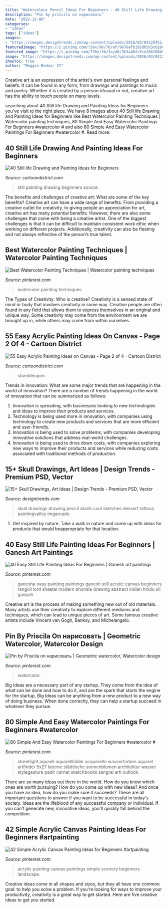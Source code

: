 ```yaml
---
title: "Watercolour Pencil Ideas For Beginners - 40 Still Life Drawing And Painting Ideas For Beginners"
description: "Pin by priscila on нарисовать"
date: "2022-12-06"
categories:
- "ideas"
tags: ["ideas"]
images:
- "https://images.designtrends.com/wp-content/uploads/2016/03/04125451/Pencil-Drawing-of-Skull.jpg"
featuredImage: "https://i.pinimg.com/736x/96/76/af/9676afb195db5d3c610c82e24b95e546.jpg"
featured_image: "https://i.pinimg.com/736x/3b/3a/40/3b3a40fc5ce38b20045277ef6de5e67e.jpg"
image: "https://images.designtrends.com/wp-content/uploads/2016/03/04125451/Pencil-Drawing-of-Skull.jpg"
ShowToc: true
author: "Meggie Bednar IV"
---
```



Creative art is an expression of the artist's own personal feelings and beliefs. It can be found in any form, from drawings and paintings to music and poetry. Whether it is created by a person ofusual or not, creative art has the ability to touch people on many levels.

	

		
searching about 40 Still life Drawing and Painting Ideas for Beginners you've visit to the right place. We have 8 Images about 40 Still life Drawing and Painting Ideas for Beginners like Best Watercolor Painting Techniques | Watercolor painting techniques, 80 Simple And Easy Watercolor Paintings For Beginners #watercolor # and also 80 Simple And Easy Watercolor Paintings For Beginners #watercolor #. Read more:
		
    
## 40 Still Life Drawing And Painting Ideas For Beginners

<img loading=lazy src="http://www.cartoondistrict.com/wp-content/uploads/2017/06/Still-life-Drawing-and-Painting-Ideas-for-Beginners00006.jpeg" onerror="this.onerror=null;this.src='https://tse1.mm.bing.net/th?id=OIP.sztqsdqvv6_tEMJ6nAv7VAHaLB&amp;pid=15.1';" alt="40 Still life Drawing and Painting Ideas for Beginners">

_Source: cartoondistrict.com_

>still painting drawing beginners source. 

	

The benefits and challenges of creative art: What are some of the key benefits?
Creative art can have a wide range of benefits. From providing a creative outlet for creativity, to giving people an appreciation for art, creative art has many potential benefits. However, there are also some challenges that come with being a creative artist. One of the biggest challenges is that it can be difficult to maintain consistent work ethic when working on different projects. Additionally, creativity can also be fleeting and not always reflective of the person’s true talent.

    
## Best Watercolor Painting Techniques | Watercolor Painting Techniques

<img loading=lazy src="https://i.pinimg.com/736x/3b/3a/40/3b3a40fc5ce38b20045277ef6de5e67e.jpg" onerror="this.onerror=null;this.src='https://tse1.mm.bing.net/th?id=OIP.HtQKjijYi2gQFTkrpLRGRAHaOl&amp;pid=15.1';" alt="Best Watercolor Painting Techniques | Watercolor painting techniques">

_Source: pinterest.com_

>watercolor painting techniques. 

	

The Types of Creativity: Who is creative?
Creativity is a sensed state of mind or body that involves creativity in some way. Creative people are often found in any field that allows them to express themselves in an original and unique way. Some creativity may come from the environment we are brought up in, while others may come from within ourselves.

    
## 55 Easy Acrylic Painting Ideas On Canvas - Page 2 Of 4 - Cartoon District

<img loading=lazy src="http://www.cartoondistrict.com/wp-content/uploads/2019/01/Easy-Acrylic-Painting-Ideas-on-Canvas00001.jpg" onerror="this.onerror=null;this.src='https://tse4.mm.bing.net/th?id=OIP.r22BcxAm72iuSf7MEmstGAHaKl&amp;pid=15.1';" alt="55 Easy Acrylic Painting Ideas on Canvas - Page 2 of 4 - Cartoon District">

_Source: cartoondistrict.com_

>stumbleupon. 

	

Trends in innovation: What are some major trends that are happening in the world of innovation?
There are a number of trends happening in the world of innovation that can be summarized as follows: 
1. Innovation is spreading, with businesses looking to new technologies and ideas to improve their products and services. 
2. Technology is being used more in innovation, with companies using technology to create new products and services that are more efficient and user-friendly. 
3. Innovation is being used to solve problems, with companies developing innovative solutions that address real-world challenges. 
4. Innovation is being used to drive down costs, with companies exploring new ways to improve their products and services while reducing costs associated with traditional methods of production.

    
## 15+ Skull Drawings, Art Ideas | Design Trends - Premium PSD, Vector

<img loading=lazy src="https://images.designtrends.com/wp-content/uploads/2016/03/04125451/Pencil-Drawing-of-Skull.jpg" onerror="this.onerror=null;this.src='https://tse1.mm.bing.net/th?id=OIP.r7WwLqn4Nqscs7INt_pv3AHaLp&amp;pid=15.1';" alt="15+ Skull Drawings, Art Ideas | Design Trends - Premium PSD, Vector">

_Source: designtrends.com_

>skull drawings drawing pencil skulls cool sketches dessert tattoos paintingvalley imgarcade. 

	

1. Get inspired by nature. Take a walk in nature and come up with ideas for products that would beappropriate for that location.

    
## 40 Easy Still Life Painting Ideas For Beginners | Ganesh Art Paintings

<img loading=lazy src="https://i.pinimg.com/736x/33/48/c0/3348c08ec95fc37e48810d0bd8b73308.jpg" onerror="this.onerror=null;this.src='https://tse1.mm.bing.net/th?id=OIP.zTSnMdzUWuEM8zlkhltR_QHaJ_&amp;pid=15.1';" alt="40 Easy Still Life Painting Ideas For Beginners | Ganesh art paintings">

_Source: pinterest.com_

>ganesha easy painting paintings ganesh still acrylic canvas beginners rangoli lord sheetal modern bhonsle drawing abstract indian hindu oil ganpati. 

	

Creative art is the process of making something new out of old materials. Many artists use their creativity to explore different mediums and techniques, which can lead to unique pieces of art. Some famous creative artists include Vincent van Gogh, Banksy, and Michelangelo.

    
## Pin By Priscila On нарисовать | Geometric Watercolor, Watercolor Design

<img loading=lazy src="https://i.pinimg.com/736x/96/76/af/9676afb195db5d3c610c82e24b95e546.jpg" onerror="this.onerror=null;this.src='https://tse4.mm.bing.net/th?id=OIP.AlxBE6oV2ACEruvEzDCVPwAAAA&amp;pid=15.1';" alt="Pin by Priscila on нарисовать | Geometric watercolor, Watercolor design">

_Source: pinterest.com_

>watercolor. 

	

Big Ideas are a necessary part of any startup. They come from the idea of what can be done and how to do it, and are the spark that starts the engine for the startup. Big Ideas can be anything from a new product to a new way of doing business. When done correctly, they can help a startup succeed in whatever they pursue.

    
## 80 Simple And Easy Watercolor Paintings For Beginners #watercolor #

<img loading=lazy src="https://i.pinimg.com/736x/85/ac/8a/85ac8aea0d122077315d27d6aea5d1f3.jpg" onerror="this.onerror=null;this.src='https://tse1.mm.bing.net/th?id=OIP.HRfUDlggSIKHpKc82VaLPAHaKU&amp;pid=15.1';" alt="80 Simple And Easy Watercolor Paintings For Beginners #watercolor #">

_Source: pinterest.com_

>streetlight aquaell aquarellbilder acquerello wasserfarben aquarel artfinder 5x27 laterne städtische sonnenblumen architektur wasser stylegesture pedir carnet sketchbooks sangrai arti outlook. 

	

There are so many ideas out there in the world. How do you know which ones are worth pursuing? How do you come up with new ideas? And once you have an idea, how do you make sure it succeeds? These are all important questions to answer if you want to be successful in today's society. Ideas are the lifeblood of any successful company or individual. If you can't generate new, innovative ideas, you'll quickly fall behind the competition.

    
## 42 Simple Acrylic Canvas Painting Ideas For Beginners #artpainting

<img loading=lazy src="https://i.pinimg.com/736x/16/38/ae/1638ae9b44ced7a12889bc47e794f191.jpg" onerror="this.onerror=null;this.src='https://tse4.mm.bing.net/th?id=OIP.fv11cRprTfZZz9Lqb3VCDgHaJe&amp;pid=15.1';" alt="42 Simple Acrylic Canvas Painting Ideas for Beginners #artpainting">

_Source: pinterest.com_

>acrylic painting canvas paintings simple scenery beginners landscape. 

	

Creative ideas come in all shapes and sizes, but they all have one common goal: to help you solve a problem. If you're looking for ways to improve your productivity, creativity is a great way to get started. Here are five creative ideas to get you started.

